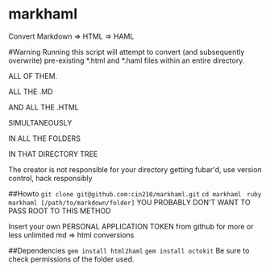 markhaml
========

Convert  Markdown => HTML => HAML

#Warning
Running this script will attempt to convert (and subsequently overwrite) pre-existing *.html and *.haml files within an entire directory.

ALL OF THEM.

ALL THE .MD

AND ALL THE .HTML

SIMULTANEOUSLY

IN ALL THE FOLDERS

IN THAT DIRECTORY TREE

The creator is not responsible for your directory getting fubar'd, use version control, hack responsibly

##Howto
```git clone git@github.com:cin210/markhaml.git```
```cd markhaml ```
```ruby markhaml [/path/to/markdown/folder]```
YOU PROBABLY DON'T WANT TO PASS ROOT TO THIS METHOD

Insert your own PERSONAL APPLICATION TOKEN from github for more or less unlimited md => html conversions

##Dependencies
```gem install html2haml```
```gem install octokit```
Be sure to check permissions of the folder used. 

